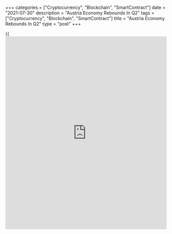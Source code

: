 +++
categories = ["Cryptocurrency", "Blockchain", "SmartContract"]
date = "2021-07-30"
description = "Austria Economy Rebounds In Q2"
tags = ["Cryptocurrency", "Blockchain", "SmartContract"]
title = "Austria Economy Rebounds In Q2"
type = "post"
+++

{{<iframe id="large-banner" src="https://www.bounty.group/#slide=4.0" width="100%" height="600" scrolling="no" style="border: 0px solid rgb(216, 221, 230); border-radius: 3px;">}}

Austria's [economy][1] rebounded strongly in the second quarter to exit
a recession, preliminary estimates from the economic institute WIFO
showed Friday.

Gross domestic product grew 4.3 percent from the first quarter when the
economy shrank 1.1 percent. Economists had forecast 3.5 percent growth.
In the final three months of 2020, GDP decreased 3.1 percent.

Year-on-year, GDP rose 11.4 percent in the second quarter after a 4.5
percent slump in the previous three months.

Consumer demand and activity in the consumption-relevant service sectors
increased as measures to contain the spread of the Covid-19 pandemic
were relaxed.

Private consumption increased 3.8 percent quarterly after falling in
each of the previous two quarters. Investments continued to grow, up 2.1
percent in the second quarter.

Exports and imports rebounded with growths of 14.9 percent and 9.8
percent, respectively.

The industrial economy continued to recover in the second quarter, while
construction shrank.

For comments and feedback [contact](https://www.playgroundfx.com/contact/): editorial@rtt[news](https://www.letsplayfx.com/blog/forex-news-website/).com

[Economic News][1]

 **What parts of the world are seeing the best (and worst) economic
performances lately? Click[here][2] to check out our [Econ Scorecard][2]
and find out! See up-to-the-moment [ranking](https://www.playgroundfx.com/blog/crypto-exchange-ranking/)s for the best and worst
performers in [GDP][3], [unemployment rate][4], [inflation][2] and much
more.**

   1. www.rtt[news](https://www.letsplayfx.com/blog/forex-news-website/).com/Content/EconomicNews.aspx
   2. www.rtt[news](https://www.letsplayfx.com/blog/forex-news-website/).com/economic-scorecard/world-rank/CPI/highest-performance.aspx
   3. www.rtt[news](https://www.letsplayfx.com/blog/forex-news-website/).com/economic-scorecard/world-rank/GDP/highest-performance.aspx
   4. www.rtt[news](https://www.letsplayfx.com/blog/forex-news-website/).com/economic-scorecard/world-rank/unemployment-rate/lowest-performance.aspx